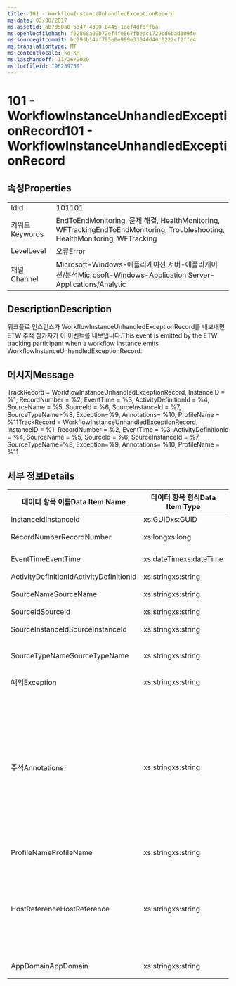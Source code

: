 ```yaml
---
title: 101 - WorkflowInstanceUnhandledExceptionRecord
ms.date: 03/30/2017
ms.assetid: ab7d50a0-5347-4390-8445-1def4dfdff6a
ms.openlocfilehash: f62868a09b72ef4fe567fbedc1729cd6bad309f0
ms.sourcegitcommit: bc293b14af795e0e999e3304dd40c0222cf2ffe4
ms.translationtype: MT
ms.contentlocale: ko-KR
ms.lasthandoff: 11/26/2020
ms.locfileid: "96239759"
---
```

# <a name="101---workflowinstanceunhandledexceptionrecord"></a><span data-ttu-id="adbc4-102">101 - WorkflowInstanceUnhandledExceptionRecord</span><span class="sxs-lookup"><span data-stu-id="adbc4-102">101 - WorkflowInstanceUnhandledExceptionRecord</span></span>

## <a name="properties"></a><span data-ttu-id="adbc4-103">속성</span><span class="sxs-lookup"><span data-stu-id="adbc4-103">Properties</span></span>  
  
|||  
|-|-|  
|<span data-ttu-id="adbc4-104">Id</span><span class="sxs-lookup"><span data-stu-id="adbc4-104">Id</span></span>|<span data-ttu-id="adbc4-105">101</span><span class="sxs-lookup"><span data-stu-id="adbc4-105">101</span></span>|  
|<span data-ttu-id="adbc4-106">키워드</span><span class="sxs-lookup"><span data-stu-id="adbc4-106">Keywords</span></span>|<span data-ttu-id="adbc4-107">EndToEndMonitoring, 문제 해결, HealthMonitoring, WFTracking</span><span class="sxs-lookup"><span data-stu-id="adbc4-107">EndToEndMonitoring, Troubleshooting, HealthMonitoring, WFTracking</span></span>|  
|<span data-ttu-id="adbc4-108">Level</span><span class="sxs-lookup"><span data-stu-id="adbc4-108">Level</span></span>|<span data-ttu-id="adbc4-109">오류</span><span class="sxs-lookup"><span data-stu-id="adbc4-109">Error</span></span>|  
|<span data-ttu-id="adbc4-110">채널</span><span class="sxs-lookup"><span data-stu-id="adbc4-110">Channel</span></span>|<span data-ttu-id="adbc4-111">Microsoft-Windows-애플리케이션 서버-애플리케이션/분석</span><span class="sxs-lookup"><span data-stu-id="adbc4-111">Microsoft-Windows-Application Server-Applications/Analytic</span></span>|  
  
## <a name="description"></a><span data-ttu-id="adbc4-112">Description</span><span class="sxs-lookup"><span data-stu-id="adbc4-112">Description</span></span>  

 <span data-ttu-id="adbc4-113">워크플로 인스턴스가 WorkflowInstanceUnhandledExceptionRecord를 내보내면 ETW 추적 참가자가 이 이벤트를 내보냅니다.</span><span class="sxs-lookup"><span data-stu-id="adbc4-113">This event is emitted by the ETW tracking participant when a workflow instance emits WorkflowInstanceUnhandledExceptionRecord.</span></span>  
  
## <a name="message"></a><span data-ttu-id="adbc4-114">메시지</span><span class="sxs-lookup"><span data-stu-id="adbc4-114">Message</span></span>  

 <span data-ttu-id="adbc4-115">TrackRecord = WorkflowInstanceUnhandledExceptionRecord, InstanceID = %1, RecordNumber = %2, EventTime = %3, ActivityDefinitionId = %4, SourceName = %5, SourceId = %6, SourceInstanceId = %7, SourceTypeName=%8, Exception=%9, Annotations= %10, ProfileName = %11</span><span class="sxs-lookup"><span data-stu-id="adbc4-115">TrackRecord = WorkflowInstanceUnhandledExceptionRecord, InstanceID = %1, RecordNumber = %2, EventTime = %3, ActivityDefinitionId = %4, SourceName = %5, SourceId = %6, SourceInstanceId = %7, SourceTypeName=%8, Exception=%9, Annotations= %10, ProfileName = %11</span></span>  
  
## <a name="details"></a><span data-ttu-id="adbc4-116">세부 정보</span><span class="sxs-lookup"><span data-stu-id="adbc4-116">Details</span></span>  
  
|<span data-ttu-id="adbc4-117">데이터 항목 이름</span><span class="sxs-lookup"><span data-stu-id="adbc4-117">Data Item Name</span></span>|<span data-ttu-id="adbc4-118">데이터 항목 형식</span><span class="sxs-lookup"><span data-stu-id="adbc4-118">Data Item Type</span></span>|<span data-ttu-id="adbc4-119">Description</span><span class="sxs-lookup"><span data-stu-id="adbc4-119">Description</span></span>|  
|--------------------|--------------------|-----------------|  
|<span data-ttu-id="adbc4-120">InstanceId</span><span class="sxs-lookup"><span data-stu-id="adbc4-120">InstanceId</span></span>|<span data-ttu-id="adbc4-121">xs:GUID</span><span class="sxs-lookup"><span data-stu-id="adbc4-121">xs:GUID</span></span>|<span data-ttu-id="adbc4-122">워크플로의 인스턴스 ID</span><span class="sxs-lookup"><span data-stu-id="adbc4-122">The instance id for the workflow</span></span>|  
|<span data-ttu-id="adbc4-123">RecordNumber</span><span class="sxs-lookup"><span data-stu-id="adbc4-123">RecordNumber</span></span>|<span data-ttu-id="adbc4-124">xs:long</span><span class="sxs-lookup"><span data-stu-id="adbc4-124">xs:long</span></span>|<span data-ttu-id="adbc4-125">내보낸 레코드의 시퀀스 번호</span><span class="sxs-lookup"><span data-stu-id="adbc4-125">The sequence number of the emitted record</span></span>|  
|<span data-ttu-id="adbc4-126">EventTime</span><span class="sxs-lookup"><span data-stu-id="adbc4-126">EventTime</span></span>|<span data-ttu-id="adbc4-127">xs:dateTime</span><span class="sxs-lookup"><span data-stu-id="adbc4-127">xs:dateTime</span></span>|<span data-ttu-id="adbc4-128">이벤트를 내보낸 시간(UTC)</span><span class="sxs-lookup"><span data-stu-id="adbc4-128">The time in UTC when the event was emitted</span></span>|  
|<span data-ttu-id="adbc4-129">ActivityDefinitionId</span><span class="sxs-lookup"><span data-stu-id="adbc4-129">ActivityDefinitionId</span></span>|<span data-ttu-id="adbc4-130">xs:string</span><span class="sxs-lookup"><span data-stu-id="adbc4-130">xs:string</span></span>|<span data-ttu-id="adbc4-131">워크플로의 루트 활동 이름</span><span class="sxs-lookup"><span data-stu-id="adbc4-131">The name of the root activity in the workflow</span></span>|  
|<span data-ttu-id="adbc4-132">SourceName</span><span class="sxs-lookup"><span data-stu-id="adbc4-132">SourceName</span></span>|<span data-ttu-id="adbc4-133">xs:string</span><span class="sxs-lookup"><span data-stu-id="adbc4-133">xs:string</span></span>|<span data-ttu-id="adbc4-134">오류로 인해 unhandledException을 일으킨 소스 활동의 이름</span><span class="sxs-lookup"><span data-stu-id="adbc4-134">The source activity name that faulted resulting in the unhandledException</span></span>|  
|<span data-ttu-id="adbc4-135">SourceId</span><span class="sxs-lookup"><span data-stu-id="adbc4-135">SourceId</span></span>|<span data-ttu-id="adbc4-136">xs:string</span><span class="sxs-lookup"><span data-stu-id="adbc4-136">xs:string</span></span>|<span data-ttu-id="adbc4-137">오류 소스 활동의 활동 ID</span><span class="sxs-lookup"><span data-stu-id="adbc4-137">The activity id of the fault source activity</span></span>|  
|<span data-ttu-id="adbc4-138">SourceInstanceId</span><span class="sxs-lookup"><span data-stu-id="adbc4-138">SourceInstanceId</span></span>|<span data-ttu-id="adbc4-139">xs:string</span><span class="sxs-lookup"><span data-stu-id="adbc4-139">xs:string</span></span>|<span data-ttu-id="adbc4-140">오류 소스 활동의 활동 인스턴스 ID</span><span class="sxs-lookup"><span data-stu-id="adbc4-140">The activity instance id of the fault source activity</span></span>|  
|<span data-ttu-id="adbc4-141">SourceTypeName</span><span class="sxs-lookup"><span data-stu-id="adbc4-141">SourceTypeName</span></span>|<span data-ttu-id="adbc4-142">xs:string</span><span class="sxs-lookup"><span data-stu-id="adbc4-142">xs:string</span></span>|<span data-ttu-id="adbc4-143">오류로 인해 unhandledException을 일으킨 소스 활동의 형식 이름</span><span class="sxs-lookup"><span data-stu-id="adbc4-143">The source activity type name that faulted resulting in the unhandledException</span></span>|  
|<span data-ttu-id="adbc4-144">예외</span><span class="sxs-lookup"><span data-stu-id="adbc4-144">Exception</span></span>|<span data-ttu-id="adbc4-145">xs:string</span><span class="sxs-lookup"><span data-stu-id="adbc4-145">xs:string</span></span>|<span data-ttu-id="adbc4-146">처리되지 않은 예외에 대한 예외 정보</span><span class="sxs-lookup"><span data-stu-id="adbc4-146">The exception details for the unhandled exception</span></span>|  
|<span data-ttu-id="adbc4-147">주석</span><span class="sxs-lookup"><span data-stu-id="adbc4-147">Annotations</span></span>|<span data-ttu-id="adbc4-148">xs:string</span><span class="sxs-lookup"><span data-stu-id="adbc4-148">xs:string</span></span>|<span data-ttu-id="adbc4-149">이 이벤트에 추가된 주석입니다.</span><span class="sxs-lookup"><span data-stu-id="adbc4-149">The annotations that were added to this event.</span></span>  <span data-ttu-id="adbc4-150">값은 xml 요소에 a 형식으로 저장 됩니다 \<items> \< item  name = "annotationName" type="System.String"> \</item> \</items> .</span><span class="sxs-lookup"><span data-stu-id="adbc4-150">The values are stored in an xml element in the format \<items>\< item  name = "annotationName" type="System.String">annotationValue\</item>\</items>.</span></span>  <span data-ttu-id="adbc4-151">주석을 지정 하지 않으면 문자열에가 포함 \<items/> 됩니다.</span><span class="sxs-lookup"><span data-stu-id="adbc4-151">If no annotations are specified then the string contains \<items/>.</span></span> <span data-ttu-id="adbc4-152">ETW 이벤트 크기는 ETW 버퍼 크기 또는 ETW 이벤트의 최대 페이로드에 따라 제한됩니다.</span><span class="sxs-lookup"><span data-stu-id="adbc4-152">The ETW event size is limited by the ETW buffer size or the max payload for an ETW event.</span></span> <span data-ttu-id="adbc4-153">이벤트 크기가 ETW 제한을 초과 하면 주석을 삭제 하 고 주석 값을 ...로 대체 하 여 이벤트를 자릅니다. \<items> \</items></span><span class="sxs-lookup"><span data-stu-id="adbc4-153">If the size of the event exceeds the ETW limits, then the event is truncated by dropping the annotations and replacing the annotation value with \<items>...\</items>.</span></span>|  
|<span data-ttu-id="adbc4-154">ProfileName</span><span class="sxs-lookup"><span data-stu-id="adbc4-154">ProfileName</span></span>|<span data-ttu-id="adbc4-155">xs:string</span><span class="sxs-lookup"><span data-stu-id="adbc4-155">xs:string</span></span>|<span data-ttu-id="adbc4-156">이 이벤트를 내보낸 이름 또는 추적 프로필</span><span class="sxs-lookup"><span data-stu-id="adbc4-156">The name or the tracking profile that resulted in this event being emitted</span></span>|  
|<span data-ttu-id="adbc4-157">HostReference</span><span class="sxs-lookup"><span data-stu-id="adbc4-157">HostReference</span></span>|<span data-ttu-id="adbc4-158">xs:string</span><span class="sxs-lookup"><span data-stu-id="adbc4-158">xs:string</span></span>|<span data-ttu-id="adbc4-159">웹 호스팅 서비스의 경우 이 필드는 웹 계층의 서비스를 고유하게 식별합니다.</span><span class="sxs-lookup"><span data-stu-id="adbc4-159">For web hosted services, this field uniquely identifies the service in the web hierarchy.</span></span>  <span data-ttu-id="adbc4-160">형식은 ' 웹 사이트 이름 응용 프로그램 가상 경로&#124;서비스 가상 경로&#124;ServiceName ' 예: ' Default Web Site/CalculatorApplication&#124;/CalculatorService.svc&#124;CalculatorService '로 정의 됩니다.</span><span class="sxs-lookup"><span data-stu-id="adbc4-160">It's format is defined as 'Web Site Name Application Virtual Path&#124;Service Virtual Path&#124;ServiceName' Example: 'Default Web Site/CalculatorApplication&#124;/CalculatorService.svc&#124;CalculatorService'</span></span>|  
|<span data-ttu-id="adbc4-161">AppDomain</span><span class="sxs-lookup"><span data-stu-id="adbc4-161">AppDomain</span></span>|<span data-ttu-id="adbc4-162">xs:string</span><span class="sxs-lookup"><span data-stu-id="adbc4-162">xs:string</span></span>|<span data-ttu-id="adbc4-163">AppDomain.CurrentDomain.FriendlyName에서 반환되는 문자열입니다.</span><span class="sxs-lookup"><span data-stu-id="adbc4-163">The string returned by AppDomain.CurrentDomain.FriendlyName.</span></span>|
